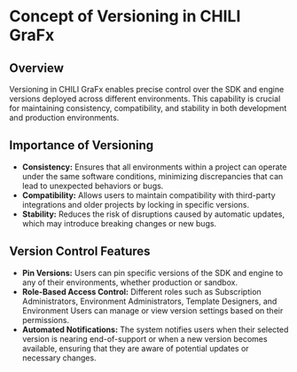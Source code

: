 # Concept of Versioning in CHILI GraFx

## Overview

Versioning in CHILI GraFx enables precise control over the SDK and engine versions deployed across different environments. This capability is crucial for maintaining consistency, compatibility, and stability in both development and production environments.

## Importance of Versioning

- **Consistency:** Ensures that all environments within a project can operate under the same software conditions, minimizing discrepancies that can lead to unexpected behaviors or bugs.
- **Compatibility:** Allows users to maintain compatibility with third-party integrations and older projects by locking in specific versions.
- **Stability:** Reduces the risk of disruptions caused by automatic updates, which may introduce breaking changes or new bugs.

## Version Control Features

- **Pin Versions:** Users can pin specific versions of the SDK and engine to any of their environments, whether production or sandbox.
- **Role-Based Access Control:** Different roles such as Subscription Administrators, Environment Administrators, Template Designers, and Environment Users can manage or view version settings based on their permissions.
- **Automated Notifications:** The system notifies users when their selected version is nearing end-of-support or when a new version becomes available, ensuring that they are aware of potential updates or necessary changes.